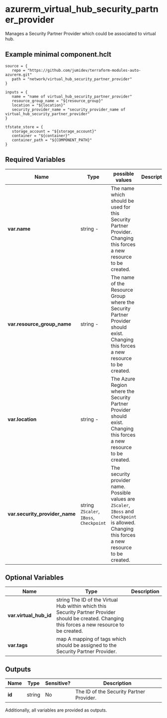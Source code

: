 # azurerm_virtual_hub_security_partner_provider

Manages a Security Partner Provider which could be associated to virtual hub.

## Example minimal component.hclt

```hcl
source = {
   repo = "https://github.com/jumidev/terraform-modules-auto-azurerm.git" 
   path = "network/virtual_hub_security_partner_provider" 
}

inputs = {
   name = "name of virtual_hub_security_partner_provider" 
   resource_group_name = "${resource_group}" 
   location = "${location}" 
   security_provider_name = "security_provider_name of virtual_hub_security_partner_provider" 
}

tfstate_store = {
   storage_account = "${storage_account}" 
   container = "${container}" 
   container_path = "${COMPONENT_PATH}" 
}

```

## Required Variables

| Name | Type |  possible values |  Description |
| ---- | --------- |  ----------- | ----------- |
| **var.name** | string  -  |  The name which should be used for this Security Partner Provider. Changing this forces a new resource to be created. | 
| **var.resource_group_name** | string  -  |  The name of the Resource Group where the Security Partner Provider should exist. Changing this forces a new resource to be created. | 
| **var.location** | string  -  |  The Azure Region where the Security Partner Provider should exist. Changing this forces a new resource to be created. | 
| **var.security_provider_name** | string  `ZScaler`, `IBoss`, `Checkpoint`  |  The security provider name. Possible values are `ZScaler`, `IBoss` and `Checkpoint` is allowed. Changing this forces a new resource to be created. | 

## Optional Variables

| Name | Type |  Description |
| ---- | --------- |  ----------- |
| **var.virtual_hub_id** | string  The ID of the Virtual Hub within which this Security Partner Provider should be created. Changing this forces a new resource to be created. | 
| **var.tags** | map  A mapping of tags which should be assigned to the Security Partner Provider. | 



## Outputs

| Name | Type | Sensitive? | Description |
| ---- | ---- | --------- | --------- |
| **id** | string | No  | The ID of the Security Partner Provider. | 

Additionally, all variables are provided as outputs.
